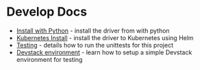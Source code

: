 # Develop Docs

- [Install with Python](./install_src_with_python.md) - install the driver from with python
- [Kubernetes Install](./install_src_with_helm.md) - install the driver to Kubernetes using Helm
- [Testing](./testing.md) - details how to run the unittests for this project
- [Devstack environment](./devstack_environment.md) - learn how to setup a simple Devstack environment for testing
